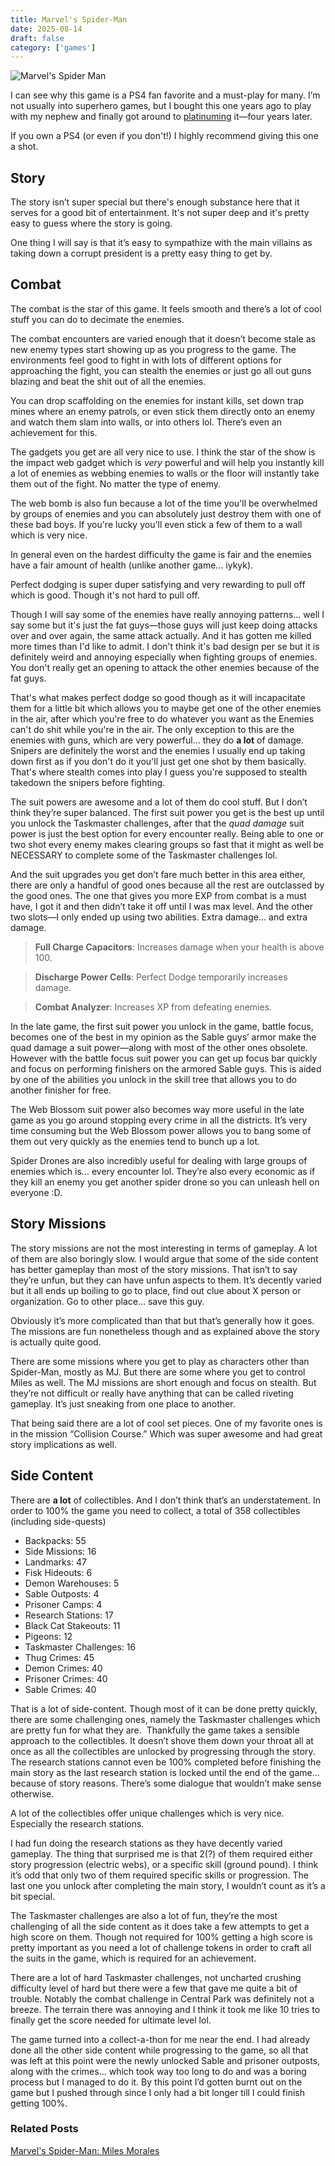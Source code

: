 ```yaml
---
title: Marvel's Spider-Man
date: 2025-08-14
draft: false
category: ['games']
---
```


![Marvel's Spider Man](/images/marvel_spider_man.jpeg)

I can see why this game is a PS4 fan favorite and a must-play for many. I’m not usually into superhero games, but I bought this one years ago to play with my nephew and finally got around to [platinuming](https://youtu.be/tfsB8AUlJB4) it—four years later.

If you own a PS4 (or even if you don't!) I highly recommend giving this one a shot.

## Story

The story isn’t super special but there's enough substance here that it serves for a good bit of entertainment. It's not super deep and it's pretty easy to guess where the story is going.

One thing I will say is that it’s easy to sympathize with the main villains as taking down a corrupt president is a pretty easy thing to get by.

## Combat

The combat is the star of this game. It feels smooth and there’s a lot of cool stuff you can do to decimate the enemies.

The combat encounters are varied enough that it doesn’t become stale as new enemy types start showing up as you progress to the game. The environments feel good to fight in with lots of different options for approaching the fight, you can stealth the enemies or just go all out guns blazing and beat the shit out of all the enemies. 

You can drop scaffolding on the enemies for instant kills, set down trap mines where an enemy patrols, or even stick them directly onto an enemy and watch them slam into walls, or into others lol. There’s even an achievement for this.

The gadgets you get are all very nice to use. I think the star of the show is the impact web gadget which is *very* powerful and will help you instantly kill a lot of enemies as webbing enemies to walls or the floor will instantly take them out of the fight. No matter the type of enemy.

The web bomb is also fun because a lot of the time you'll be overwhelmed by groups of enemies and you can absolutely just destroy them with one of these bad boys. If you're lucky you'll even stick a few of them to a wall which is very nice.

In general even on the hardest difficulty the game is fair and the enemies have a fair amount of health (unlike another game... iykyk).

Perfect dodging is super duper satisfying and very rewarding to pull off which is good. Though it's not hard to pull off.

Though I will say some of the enemies have really annoying patterns... well I say some but it's just the fat guys—those guys will just keep doing attacks over and over again, the same attack actually. And it has gotten me killed more times than I'd like to admit. I don't think it's bad design per se but it is definitely weird and annoying especially when fighting groups of enemies. You don't really get an opening to attack the other enemies because of the fat guys.

That's what makes perfect dodge so good though as it will incapacitate them for a little bit which allows you to maybe get one of the other enemies in the air, after which you're free to do whatever you want as the Enemies can't do shit while you're in the air. The only exception to this are the enemies with guns, which are very powerful... they do __a lot__ of damage. Snipers are definitely the worst and the enemies I usually end up taking down first as if you don't do it you'll just get one shot by them basically. That's where stealth comes into play I guess you're supposed to stealth takedown the snipers before fighting.

The suit powers are awesome and a lot of them do cool stuff. But I don’t think they’re super balanced. The first suit power you get is the best up until you unlock the Taskmaster challenges, after that the *quad damage* suit power is just the best option for every encounter really. Being able to one or two shot every enemy makes clearing groups so fast that it might as well be NECESSARY to complete some of the Taskmaster challenges lol.

And the suit upgrades you get don’t fare much better in this area either, there are only a handful of good ones because all the rest are outclassed by the good ones. The one that gives you more EXP from combat is a must have, I got it and then didn’t take it off until I was max level. And the other two slots—I only ended up using two abilities. Extra damage... and extra damage.

> **Full Charge Capacitors**:
> Increases damage when your health is above 100.

<!-- -->
> **Discharge Power Cells**:
> Perfect Dodge temporarily increases damage.

<!-- -->
> **Combat Analyzer**:
> Increases XP from defeating enemies. 

In the late game, the first suit power you unlock in the game, battle focus, becomes one of the best in my opinion as the Sable guys’ armor make the quad damage a suit power—along with most of the other ones obsolete. However with the battle focus suit power you can get up focus bar quickly and focus on performing finishers on the armored Sable guys. This is aided by one of the abilities you unlock in the skill tree that allows you to do another finisher for free.

The Web Blossom suit power also becomes way more useful in the late game as you go around stopping every crime in all the districts. It’s very time consuming but the Web Blossom power allows you to bang some of them out very quickly as the enemies tend to bunch up a lot.

Spider Drones are also incredibly useful for dealing with large groups of enemies which is... every encounter lol. They’re also every economic as if they kill an enemy you get another spider drone so you can unleash hell on everyone :D.

## Story Missions

The story missions are not the most interesting in terms of gameplay. A lot of them are also boringly slow. I would argue that some of the side content has better gameplay than most of the story missions. That isn’t to say they’re unfun, but they can have unfun aspects to them. It’s decently varied but it all ends up boiling to go to place, find out clue about X person or organization. Go to other place... save this guy.

Obviously it’s more complicated than that but that’s generally how it goes. The missions are fun nonetheless though and as explained above the story is actually quite good. 

There are some missions where you get to play as characters other than Spider-Man, mostly as MJ. But there are some where you get to control Miles as well. The MJ missions are short enough and focus on stealth. But they’re not difficult or really have anything that can be called riveting gameplay. It’s just sneaking from one place to another.

That being said there are a lot of cool set pieces. One of my favorite ones is in the mission “Collision Course.” Which was super awesome and had great story implications as well. 

## Side Content

There are __a lot__ of collectibles. And I don’t think that’s an understatement. In order to 100% the game you need to collect, a total of 358 collectibles (including side-quests)

- Backpacks: 55  
- Side Missions: 16  
- Landmarks: 47  
- Fisk Hideouts: 6  
- Demon Warehouses: 5  
- Sable Outposts: 4  
- Prisoner Camps: 4  
- Research Stations: 17  
- Black Cat Stakeouts: 11  
- Pigeons: 12  
- Taskmaster Challenges: 16  
- Thug Crimes: 45  
- Demon Crimes: 40  
- Prisoner Crimes: 40  
- Sable Crimes: 40  

That is a lot of side-content. Though most of it can be done pretty quickly, there are some challenging ones, namely the Taskmaster challenges which are pretty fun for what they are.
‌‌‌‌
Thankfully the game takes a sensible approach to the collectibles. It doesn’t shove them down your throat all at once as all the collectibles are unlocked by progressing through the story. The research stations cannot even be 100% completed before finishing the main story as the last research station is locked until the end of the game... because of story reasons. There’s some dialogue that wouldn’t make sense otherwise.

A lot of the collectibles offer unique challenges which is very nice. Especially the research stations.

I had fun doing the research stations as they have decently varied gameplay. The thing that surprised me is that 2(?) of them required either story progression (electric webs), or a specific skill (ground pound). I think it’s odd that only two of them required specific skills or progression. The last one you unlock after completing the main story, I wouldn’t count as it’s a bit special.

The Taskmaster challenges are also a lot of fun, they’re the most challenging of all the side content as it does take a few attempts to get a high score on them. Though not required for 100% getting a high score is pretty important as you need a lot of challenge tokens in order to craft all the suits in the game, which is required for an achievement.

There are a lot of hard Taskmaster challenges, not uncharted crushing difficulty level of hard but there were a few that gave me quite a bit of trouble. Notably the combat challenge in Central Park was definitely not a breeze. The terrain there was annoying and I think it took me like 10 tries to finally get the score needed for ultimate level lol. 

The game turned into a collect-a-thon for me near the end. I had already done all the other side content while progressing to the game, so all that was left at this point were the newly unlocked Sable and prisoner outposts, along with the crimes... which took way too long to do and was a boring process but I managed to do it. By this point I’d gotten burnt out on the game but I pushed through since I only had a bit longer till I could finish getting 100%.

### Related Posts
[Marvel's Spider-Man: Miles Morales](/posts/spider-man-miles-morales)
